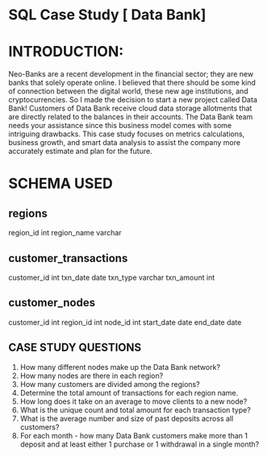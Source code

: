 # SQL Case Study  [ Data Bank]
 
# INTRODUCTION:
Neo-Banks are a recent development in the financial sector; they are new banks that solely operate online.
I believed that there should be some kind of connection between the digital world, these new age institutions, and cryptocurrencies.
So I made the decision to start a new project called Data Bank! 
Customers of Data Bank receive cloud data storage allotments that are directly related to the balances in their accounts. The Data Bank team needs your assistance since this business model comes with some intriguing drawbacks.
This case study focuses on metrics calculations, business growth, and smart data analysis to assist the company more accurately estimate and plan for the future.


# SCHEMA USED

## regions
region_id	int
region_name	varchar



## customer_transactions
customer_id	int
txn_date	date
txn_type	varchar
txn_amount	int



## customer_nodes
customer_id	int
region_id	int
node_id	int
start_date	date
end_date	date



## CASE STUDY QUESTIONS

1.	How many different nodes make up the Data Bank network?
2.	How many nodes are there in each region?
3.	How many customers are divided among the regions?
4.	Determine the total amount of transactions for each region name.
5.	How long does it take on an average to move clients to a new node?
6.	What is the unique count and total amount for each transaction type?
7.	What is the average number and size of past deposits across all customers?
8.	For each month - how many Data Bank customers make more than 1 deposit and at least either 1 purchase or 1 withdrawal in a single month?

 


 

